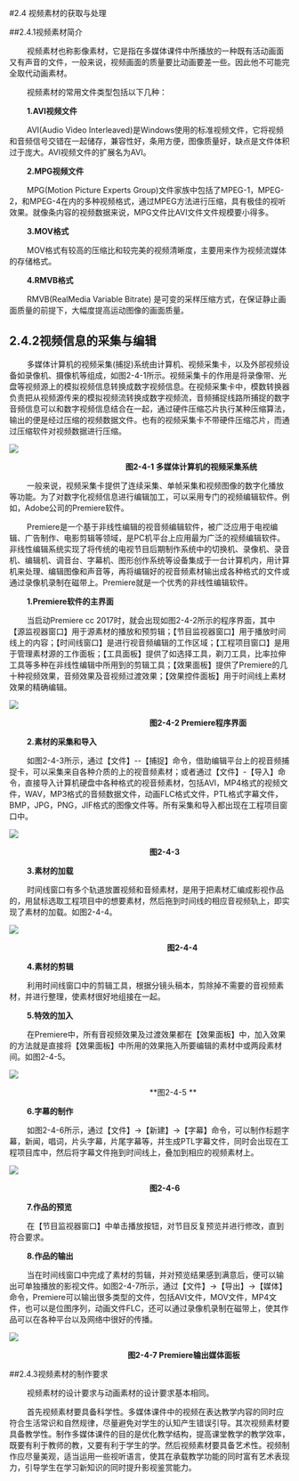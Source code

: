 #2.4 视频素材的获取与处理

##2.4.1视频素材简介

&nbsp;&nbsp;&nbsp;&nbsp;&nbsp;&nbsp;&nbsp;&nbsp;视频素材也称影像素材，它是指在多媒体课件中所播放的一种既有活动画面又有声音的文件，一般来说，视频画面的质量要比动画要差一些。因此他不可能完全取代动画素材。

&nbsp;&nbsp;&nbsp;&nbsp;&nbsp;&nbsp;&nbsp;&nbsp;视频素材的常用文件类型包括以下几种：

&nbsp;&nbsp;&nbsp;&nbsp;&nbsp;&nbsp;&nbsp;&nbsp;**1.AVI视频文件**

&nbsp;&nbsp;&nbsp;&nbsp;&nbsp;&nbsp;&nbsp;&nbsp;AVI(Audio Video Interleaved)是Windows使用的标准视频文件，它将视频和音频信号交错在一起储存，兼容性好，条用方便，图像质量好，缺点是文件体积过于庞大。AVI视频文件的扩展名为AVI。

&nbsp;&nbsp;&nbsp;&nbsp;&nbsp;&nbsp;&nbsp;&nbsp;**2.MPG视频文件**

&nbsp;&nbsp;&nbsp;&nbsp;&nbsp;&nbsp;&nbsp;&nbsp;MPG(Motion Picture Experts Group)文件家族中包括了MPEG-1，MPEG-2，和MPEG-4在内的多种视频格式，通过MPEG方法进行压缩，具有极佳的视听效果。就像条内容的视频数据来说，MPG文件比AVI文件文件规模要小得多。

&nbsp;&nbsp;&nbsp;&nbsp;&nbsp;&nbsp;&nbsp;&nbsp;**3.MOV格式**

&nbsp;&nbsp;&nbsp;&nbsp;&nbsp;&nbsp;&nbsp;&nbsp;MOV格式有较高的压缩比和较完美的视频清晰度，主要用来作为视频流媒体的存储格式。

&nbsp;&nbsp;&nbsp;&nbsp;&nbsp;&nbsp;&nbsp;&nbsp;**4.RMVB格式**

&nbsp;&nbsp;&nbsp;&nbsp;&nbsp;&nbsp;&nbsp;&nbsp;RMVB(RealMedia Variable Bitrate) 是可变的采样压缩方式，在保证静止画面质量的前提下，大幅度提高运动图像的画面质量。

## 2.4.2视频信息的采集与编辑

&nbsp;&nbsp;&nbsp;&nbsp;&nbsp;&nbsp;&nbsp;&nbsp;多媒体计算机的视频采集\(捕捉\)系统由计算机、视频采集卡，以及外部视频设备如录像机、摄像机等组成，如图2-4-1所示。视频采集卡的作用是将录像带、光盘等视频源上的模拟视频信息转换成数字视频信息。在视频采集卡中，模数转换器负责把从视频源传来的模拟视频流转换成数字视频流，音频捕捉线路所捕捉的数字音频信息可以和数字视频信息结合在一起，通过硬件压缩芯片执行某种压缩算法，输出的便是经过压缩的视频数据文件。也有的视频采集卡不带硬件压缩芯片，而通过压缩软件对视频数据进行压缩。

![](/assets/2-4-1.jpg)  

&nbsp;&nbsp;&nbsp;&nbsp;&nbsp;&nbsp;&nbsp;&nbsp;&nbsp;&nbsp;&nbsp;&nbsp;&nbsp;&nbsp;&nbsp;&nbsp;&nbsp;&nbsp;&nbsp;&nbsp;&nbsp;&nbsp;&nbsp;&nbsp;&nbsp;&nbsp;&nbsp;&nbsp;&nbsp;&nbsp;&nbsp;&nbsp;&nbsp;&nbsp;&nbsp;&nbsp;&nbsp;&nbsp;&nbsp;&nbsp;&nbsp;&nbsp;&nbsp;&nbsp;&nbsp;&nbsp;&nbsp;&nbsp;&nbsp;&nbsp;&nbsp;&nbsp;&nbsp;**图2-4-1 多媒体计算机的视频采集系统**  

&nbsp;&nbsp;&nbsp;&nbsp;&nbsp;&nbsp;&nbsp;&nbsp;一般来说，视频采集卡提供了连续采集、单帧采集和视频图像的数字化播放等功能。为了对数字化视频信息进行编辑加工，可以采用专门的视频编辑软件。例如，Adobe公司的Premiere软件。  

&nbsp;&nbsp;&nbsp;&nbsp;&nbsp;&nbsp;&nbsp;&nbsp;Premiere是一个基于非线性编辑的视音频编辑软件，被广泛应用于电视编辑、广告制作、电影剪辑等领域，是PC机平台上应用最为广泛的视频编辑软件。非线性编辑系统实现了将传统的电视节目后期制作系统中的切换机、录像机、录音机、编辑机、调音台、字幕机、图形创作系统等设备集成于一台计算机内，用计算机来处理、编辑图像和声音等，再将编辑好的视音频素材输出成各种格式的文件或通过录像机录制在磁带上。Premiere就是一个优秀的非线性编辑软件。

&nbsp;&nbsp;&nbsp;&nbsp;&nbsp;&nbsp;&nbsp;&nbsp;**1.Premiere软件的主界面**

&nbsp;&nbsp;&nbsp;&nbsp;&nbsp;&nbsp;&nbsp;&nbsp;当启动Premiere cc 2017时，就会出现如图2-4-2所示的程序界面，其中【源监视器窗口】用于源素材的播放和预剪辑；【节目监视器窗口】用于播放时间线上的内容；【时间线窗口】是进行视音频编辑的工作区域；【工程项目窗口】是用于管理素材源的工作面板；【工具面板】提供了如选择工具，剃刀工具，比率拉伸工具等多种在非线性编辑中所用到的剪辑工具；【效果面板】提供了Premiere的几十种视频效果，音频效果及音视频过渡效果；【效果控件面板】用于时间线上素材效果的精确编辑。

![](/assets/2-4-2.jpg)

&nbsp;&nbsp;&nbsp;&nbsp;&nbsp;&nbsp;&nbsp;&nbsp;&nbsp;&nbsp;&nbsp;&nbsp;&nbsp;&nbsp;&nbsp;&nbsp;&nbsp;&nbsp;&nbsp;&nbsp;&nbsp;&nbsp;&nbsp;&nbsp;&nbsp;&nbsp;&nbsp;&nbsp;&nbsp;&nbsp;&nbsp;&nbsp;&nbsp;&nbsp;&nbsp;&nbsp;&nbsp;&nbsp;&nbsp;&nbsp;&nbsp;&nbsp;&nbsp;&nbsp;&nbsp;&nbsp;&nbsp;&nbsp;&nbsp;&nbsp;&nbsp;&nbsp;&nbsp;&nbsp;&nbsp;&nbsp;&nbsp;&nbsp;&nbsp;&nbsp;&nbsp;&nbsp;&nbsp;&nbsp;**图2-4-2 Premiere程序界面**

&nbsp;&nbsp;&nbsp;&nbsp;&nbsp;&nbsp;&nbsp;&nbsp;**2.素材的采集和导入**

&nbsp;&nbsp;&nbsp;&nbsp;&nbsp;&nbsp;&nbsp;&nbsp;如图2-4-3所示，通过【文件】--【捕捉】命令，借助编辑平台上的视音频捕捉卡，可以采集来自各种介质的上的视音频素材；或者通过【文件】-【导入】命令，直接导入计算机硬盘中各种格式的视音频素材，包括AVI，MP4格式的视频文件，WAV，MP3格式的音频数据文件，动画FLC格式文件，PTL格式字幕文件，BMP，JPG，PNG，JIF格式的图像文件等。所有采集和导入都出现在工程项目窗口中。

![](/assets/2-4-3.png)

&nbsp;&nbsp;&nbsp;&nbsp;&nbsp;&nbsp;&nbsp;&nbsp;&nbsp;&nbsp;&nbsp;&nbsp;&nbsp;&nbsp;&nbsp;&nbsp;&nbsp;&nbsp;&nbsp;&nbsp;&nbsp;&nbsp;&nbsp;&nbsp;&nbsp;&nbsp;&nbsp;&nbsp;&nbsp;&nbsp;&nbsp;&nbsp;&nbsp;&nbsp;&nbsp;&nbsp;&nbsp;&nbsp;&nbsp;&nbsp;&nbsp;&nbsp;&nbsp;&nbsp;&nbsp;&nbsp;&nbsp;&nbsp;&nbsp;&nbsp;&nbsp;&nbsp;&nbsp;&nbsp;&nbsp;&nbsp;&nbsp;&nbsp;&nbsp;&nbsp;&nbsp;&nbsp;&nbsp;&nbsp;**图2-4-3**

&nbsp;&nbsp;&nbsp;&nbsp;&nbsp;&nbsp;&nbsp;&nbsp;**3.素材的加载**

&nbsp;&nbsp;&nbsp;&nbsp;&nbsp;&nbsp;&nbsp;&nbsp;时间线窗口有多个轨道放置视频和音频素材，是用于把素材汇编成影视作品的，用鼠标选取工程项目中的想要素材，然后拖到时间线的相应音视频轨上，即实现了素材的加载。如图2-4-4。

![](/assets/2-4-4.jpg)

&nbsp;&nbsp;&nbsp;&nbsp;&nbsp;&nbsp;&nbsp;&nbsp;&nbsp;&nbsp;&nbsp;&nbsp;&nbsp;&nbsp;&nbsp;&nbsp;&nbsp;&nbsp;&nbsp;&nbsp;&nbsp;&nbsp;&nbsp;&nbsp;&nbsp;&nbsp;&nbsp;&nbsp;&nbsp;&nbsp;&nbsp;&nbsp;&nbsp;&nbsp;&nbsp;&nbsp;&nbsp;&nbsp;&nbsp;&nbsp;&nbsp;&nbsp;&nbsp;&nbsp;&nbsp;&nbsp;&nbsp;&nbsp;&nbsp;&nbsp;&nbsp;&nbsp;&nbsp;&nbsp;&nbsp;&nbsp;&nbsp;&nbsp;&nbsp;&nbsp;&nbsp;&nbsp;&nbsp;&nbsp;&nbsp;&nbsp;&nbsp;&nbsp;&nbsp;&nbsp;&nbsp;&nbsp;**图2-4-4**

&nbsp;&nbsp;&nbsp;&nbsp;&nbsp;&nbsp;&nbsp;&nbsp;**4.素材的剪辑**

&nbsp;&nbsp;&nbsp;&nbsp;&nbsp;&nbsp;&nbsp;&nbsp;利用时间线窗口中的剪辑工具，根据分镜头稿本，剪除掉不需要的音视频素材，并进行整理，使素材很好地组接在一起。

&nbsp;&nbsp;&nbsp;&nbsp;&nbsp;&nbsp;&nbsp;&nbsp;**5.特效的加入**

&nbsp;&nbsp;&nbsp;&nbsp;&nbsp;&nbsp;&nbsp;&nbsp;在Premiere中，所有音视频效果及过渡效果都在【效果面板】中，加入效果的方法就是直接将【效果面板】中所用的效果拖入所要编辑的素材中或两段素材间。如图2-4-5。

![](/assets/2-4-5.jpg)

&nbsp;&nbsp;&nbsp;&nbsp;&nbsp;&nbsp;&nbsp;&nbsp;&nbsp;&nbsp;&nbsp;&nbsp;&nbsp;&nbsp;&nbsp;&nbsp;&nbsp;&nbsp;&nbsp;&nbsp;&nbsp;&nbsp;&nbsp;&nbsp;&nbsp;&nbsp;&nbsp;&nbsp;&nbsp;&nbsp;&nbsp;&nbsp;&nbsp;&nbsp;&nbsp;&nbsp;&nbsp;&nbsp;&nbsp;&nbsp;&nbsp;&nbsp;&nbsp;&nbsp;&nbsp;&nbsp;&nbsp;&nbsp;&nbsp;&nbsp;&nbsp;&nbsp;&nbsp;&nbsp;&nbsp;&nbsp;&nbsp;&nbsp;&nbsp;&nbsp;&nbsp;&nbsp;&nbsp;&nbsp;**图2-4-5 ** 

&nbsp;&nbsp;&nbsp;&nbsp;&nbsp;&nbsp;&nbsp;&nbsp;**6.字幕的制作**  

&nbsp;&nbsp;&nbsp;&nbsp;&nbsp;&nbsp;&nbsp;&nbsp;如图2-4-6所示，通过【文件】→【新建】→【字幕】命令，可以制作标题字幕，新闻，唱词，片头字幕，片尾字幕等，并生成PTL字幕文件，同时会出现在工程项目库中，然后将字幕文件拖到时间线上，叠加到相应的视频素材上。

![](/assets/2-4-6.jpg)

&nbsp;&nbsp;&nbsp;&nbsp;&nbsp;&nbsp;&nbsp;&nbsp;&nbsp;&nbsp;&nbsp;&nbsp;&nbsp;&nbsp;&nbsp;&nbsp;&nbsp;&nbsp;&nbsp;&nbsp;&nbsp;&nbsp;&nbsp;&nbsp;&nbsp;&nbsp;&nbsp;&nbsp;&nbsp;&nbsp;&nbsp;&nbsp;&nbsp;&nbsp;&nbsp;&nbsp;&nbsp;&nbsp;&nbsp;&nbsp;&nbsp;&nbsp;&nbsp;&nbsp;&nbsp;&nbsp;&nbsp;&nbsp;&nbsp;&nbsp;&nbsp;&nbsp;&nbsp;&nbsp;&nbsp;&nbsp;&nbsp;&nbsp;&nbsp;&nbsp;&nbsp;&nbsp;&nbsp;&nbsp;**图2-4-6**

&nbsp;&nbsp;&nbsp;&nbsp;&nbsp;&nbsp;&nbsp;&nbsp;**7.作品的预览**

&nbsp;&nbsp;&nbsp;&nbsp;&nbsp;&nbsp;&nbsp;&nbsp;在【节目监视器窗口】中单击播放按钮，对节目反复预览并进行修改，直到符合要求。

&nbsp;&nbsp;&nbsp;&nbsp;&nbsp;&nbsp;&nbsp;&nbsp;**8.作品的输出**

&nbsp;&nbsp;&nbsp;&nbsp;&nbsp;&nbsp;&nbsp;&nbsp;当在时间线窗口中完成了素材的剪辑，并对预览结果感到满意后，便可以输出可单独播放的影视文件。如图2-4-7所示，通过【文件】→【导出】→【媒体】命令，Premiere可以输出很多类型的文件，包括AVI文件，MOV文件，MP4文件，也可以是位图序列，动画文件FLC，还可以通过录像机录制在磁带上，使其作品可以在各种平台以及网络中很好的传播。

![](/assets/2-4-7.jpg)

&nbsp;&nbsp;&nbsp;&nbsp;&nbsp;&nbsp;&nbsp;&nbsp;&nbsp;&nbsp;&nbsp;&nbsp;&nbsp;&nbsp;&nbsp;&nbsp;&nbsp;&nbsp;&nbsp;&nbsp;&nbsp;&nbsp;&nbsp;&nbsp;&nbsp;&nbsp;&nbsp;&nbsp;&nbsp;&nbsp;&nbsp;&nbsp;&nbsp;&nbsp;&nbsp;&nbsp;&nbsp;&nbsp;&nbsp;&nbsp;&nbsp;&nbsp;&nbsp;&nbsp;&nbsp;&nbsp;&nbsp;&nbsp;&nbsp;&nbsp;&nbsp;&nbsp;&nbsp;&nbsp;**图2-4-7 Premiere输出媒体面板**

##2.4.3视频素材的制作要求

&nbsp;&nbsp;&nbsp;&nbsp;&nbsp;&nbsp;&nbsp;&nbsp;视频素材的设计要求与动画素材的设计要求基本相同。

&nbsp;&nbsp;&nbsp;&nbsp;&nbsp;&nbsp;&nbsp;&nbsp;首先视频素材要具备科学性。多媒体课件中的视频在表达教学内容的同时应符合生活常识和自然规律，尽量避免对学生的认知产生错误引导。其次视频素材要具备教学性。制作多媒体课件的目的是优化教学结构，提高课堂教学的教学效率，既要有利于教师的教，又要有利于学生的学。然后视频素材要具备艺术性。视频制作应尽量美观，适当运用一些视听语言，使其在承载教学功能的同时富有艺术表现力，引导学生在学习新知识的同时提升影视鉴赏能力。



